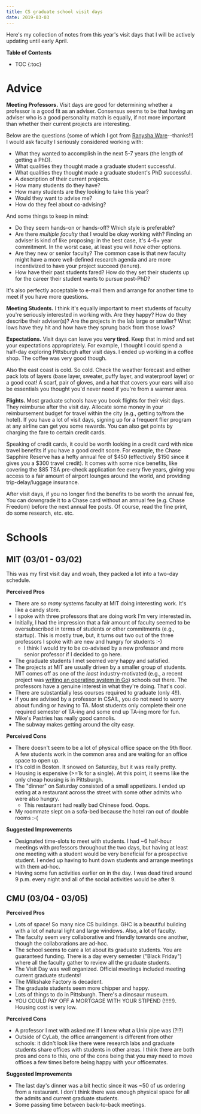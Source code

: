 ```yaml
---
title: CS graduate school visit days
date: 2019-03-03
---
```

Here's my collection of notes from this year's visit days that I will be
actively updating until early April.

**Table of Contents**
* TOC
{:toc}

# Advice
**Meeting Professors.**
Visit days are good for determining whether a professor is a good fit as an
adviser. Consensus seems to be that having an adviser who is a good personality
match is equally, if not more important than whether their current projects are
interesting.

Below are the questions (some of which I got from [Ranysha
Ware](https://www.cs.cmu.edu/~rware/)--thanks!!) I would ask faculty I seriously
considered working with:
- What they wanted to accomplish in the next 5-7 years (the length of getting a
    PhD).
- What qualities they thought made a graduate student successful.
- What qualities they thought made a graduate student's PhD successful.
- A description of their current projects.
- How many students do they have?
- How many students are they looking to take this year?
- Would they want to advise me?
- How do they feel about co-advising?

And some things to keep in mind:
- Do they seem hands-on or hands-off? Which style is preferable?
- Are there _multiple faculty_ that I would be okay working with? Finding an
    adviser is kind of like proposing: in the best case, it's 4-6+ year
    commitment. In the worst case, at least you will _have_ other options.
- Are they new or senior faculty? The common case is that new faculty might have
    a more well-defined research agenda and are more incentivized to have your
    project succeed (tenure).
- How have their past students fared? How do they set their students up for the
    career their student wants to pursue post-PhD?

It's also perfectly acceptable to e-mail them and arrange for another time to
meet if you have more questions.

**Meeting Students.**
I think it's equally important to meet students of faculty you're seriously
interested in working with. Are they happy? How do they describe their
adviser(s)? Are the projects in the lab large or smaller? What lows have they
hit and how have they sprung back from those lows?

**Expectations.** Visit days can leave you **very tired**. Keep that in mind and
set your expectations appropriately. For example, I thought I could spend a
half-day exploring Pittsburgh after visit days. I ended up working in a coffee
shop. The coffee was very good though.

Also the east coast is cold. So cold. Check the weather forecast and either pack
lots of layers (base layer, sweater, puffy layer, and waterproof layer) or a good coat! A scarf, pair of gloves, and a hat that covers your ears will also be essentials you thought you'd never need if you're from a warmer area.

**Flights.**
Most graduate schools have you book flights for their visit days. They reimburse
after the visit day. Allocate some money in your reimbursement budget for travel
within the city (e.g., getting to/from the hotel). If you have a lot of visit
days, signing up for a frequent flier program at any airline can get you some
rewards. You can also get points by charging the fare to certain credit cards.

Speaking of credit cards, it could be worth looking in a credit card with nice
travel benefits if you have a good credit score. For example, the Chase
Sapphire Reserve has a hefty annual fee of \$450 (effectively \$150 since
it gives you a \$300 travel credit). It comes with some nice benefits, like
covering the \$85 TSA pre-check application fee every five years, giving you
access to a fair amount of airport lounges around the world, and providing
trip-delay/luggage insurance.

After visit days, if you no longer find the benefits to be worth the annual fee,
You can downgrade it to a Chase card without an annual fee (e.g. Chase Freedom)
before the next annual fee posts. Of course, read the fine print, do some
research, etc. etc.

# Schools

## MIT (03/01 - 03/02)
This was my first visit day and woah, they packed a lot into a two-day schedule.

**Perceived Pros**
- There are _so many_ systems faculty at MIT doing interesting work. It's like a
    candy store.
- I spoke with three professors that are doing work I'm very interested in.
- Initially, I had the impression that a fair amount of faculty seemed to be
    oversubscribed in terms of students or other commitments (e.g., startup).
    This is mostly true, but, it turns out two out of the three professors I
    spoke with are new and hungry for students :-)
    - I think I would try to be co-advised by a new professor and more senior
        professor if I decided to go here.
- The graduate students I met seemed very happy and satisfied.
- The projects at MIT are usually driven by a smaller group of students. MIT
    comes off as one of the _least_ industry-motivated (e.g., a recent project
    was [writing an operating system in
    Go](https://pdos.csail.mit.edu/projects/biscuit.html)) schools out there.
    The professors have a genuine interest in what they're doing. That's cool.
- There are substantially less courses required to graduate (only 4!!).
- If you are advised by a professor in CSAIL, you do not need to worry about
    funding or having to TA.  Most students only complete their one required
    semester of TA-ing and some end up TA-ing more for fun.
- Mike's Pastries has really good cannolis.
- The subway makes getting around the city easy.

**Perceived Cons**
- There doesn't seem to be a lot of physical office space on the 9th floor. A
    few students work in the common area and are waiting for an office space to
    open up.
- It's cold in Boston. It snowed on Saturday, but it was really pretty.
- Housing is expensive (>=1k for a single). At this point, it seems like the
    only cheap housing is in Pittsburgh.
- The "dinner" on Saturday consisted of a small appetizers. I ended up eating at
    a restaurant across the street with some other admits who were also hungry.
    - This restaurant had really bad Chinese food. Oops.
- My roommate slept on a sofa-bed because the hotel ran out of double rooms
    :-(

**Suggested Improvements**
- Designated time-slots to meet with students. I had ~6 half-hour meetings with
    professors throughout the two days, but having at least one meeting with a
    student would be very beneficial for a prospective student. I ended up
    having to hunt down students and arrange meetings with them ad-hoc.
- Having some fun activities earlier on in the day. I was dead tired around 9
    p.m. every night and all of the social activities would be after 9.

## CMU (03/04 - 03/05)
**Perceived Pros**
- Lots of space! So many nice CS buildings. GHC is a beautiful building with a
    lot of natural light and large windows. Also, a lot of faculty.
- The faculty seem very collaborative and friendly towards one another, though
    the collaborations are ad-hoc.
- The school seems to care a lot about its graduate students. You are guaranteed
    funding. There is a day every semester ("Black Friday") where all the
    faculty gather to review all the graduate students.
- The Visit Day was well organized. Official meetings included meeting
    current graduate students!
- The Milkshake Factory is decadent.
- The graduate students seem more chipper and happy.
- Lots of things to do in Pittsburgh. There's a dinosaur museum.
- YOU COULD PAY OFF A MORTGAGE WITH YOUR STIPEND (!!!!!!). Housing cost is very
    low.

**Perceived Cons**
- A professor I met with asked me if I knew what a Unix pipe was (?!?)
- Outside of CyLab, the office arrangement is different from other schools:
    it didn't look like there were research labs and graduate students share
    offices with students in other areas. I think there are both pros and cons
    to this, one of the cons being that you may need to move offices a few times
    before being happy with your officemates.

**Suggested Improvements**
- The last day's dinner was a bit hectic since it was ~50 of us ordering from a
    restaurant. I don't think there was enough physical space for all the admits
    and current graduate students.
- Some passing time between back-to-back meetings.
